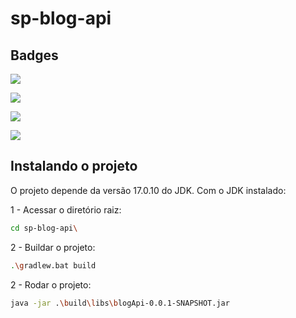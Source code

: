 # sp-blog-api


## Badges
![](https://img.shields.io/badge/lang-Java-brown)

![](https://img.shields.io/badge/jdk-Oracle_Open_JDK_---->_v17.0.10-purple)

![](https://img.shields.io/badge/framework-Sring_Boot_---->_v3.2.3-darkblue)

![](https://img.shields.io/badge/deps/build-Gradle_---->_v8.6-def)

## Instalando o projeto
O projeto depende da versão 17.0.10 do JDK. Com o JDK instalado:

1 - Acessar o diretório raiz:
```bash
cd sp-blog-api\
```
2 - Buildar o projeto:
```bash
.\gradlew.bat build
```
2 - Rodar o projeto:
```bash
java -jar .\build\libs\blogApi-0.0.1-SNAPSHOT.jar
